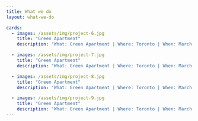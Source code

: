 ```yaml
---
title: What we do
layout: what-we-do

cards:
  - images: /assets/img/project-6.jpg
    title: "Green Apartment"
    description: "What: Green Apartment | Where: Toronto | When: March 2022 "

  - images: /assets/img/project-7.jpg
    title: "Green Apartment"
    description: "What: Green Apartment | Where: Toronto | When: March 2022 "

  - images: /assets/img/project-8.jpg
    title: "Green Apartment"
    description: "What: Green Apartment | Where: Toronto | When: March 2022 "

  - images: /assets/img/project-9.jpg
    title: "Green Apartment"
    description: "What: Green Apartment | Where: Toronto | When: March 2022 "
---
```

